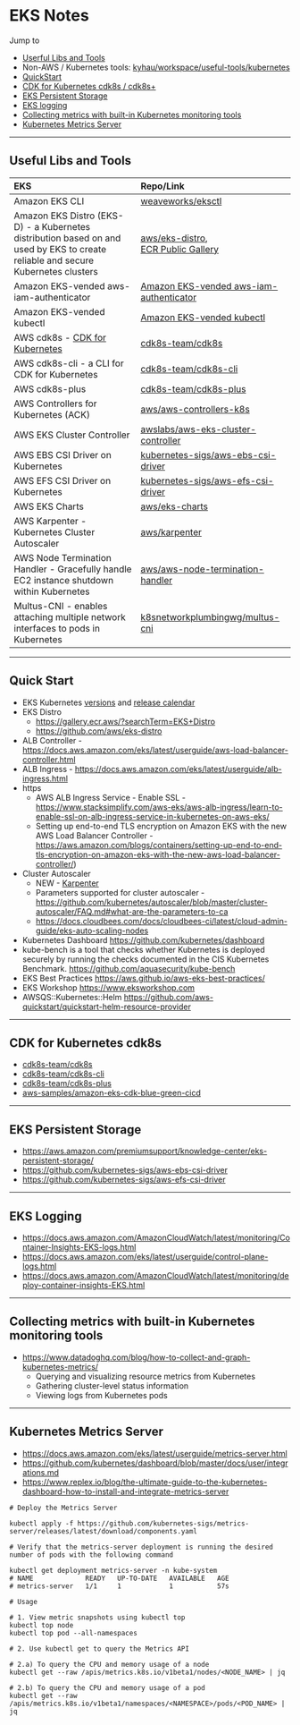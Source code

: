 # EKS Notes

Jump to
- [Userful Libs and Tools](#useful-libs-and-tools)
- Non-AWS / Kubernetes tools: [kyhau/workspace/useful-tools/kubernetes](https://github.com/kyhau/workspace/tree/master/useful-tools/kubernetes)
- [QuickStart](#quick-start)
- [CDK for Kubernetes cdk8s / cdk8s+](#cdk-for-Kubernetes-cdk8s)
- [EKS Persistent Storage](eks-persistent-storage)
- [EKS logging](#eks-logging)
- [Collecting metrics with built-in Kubernetes monitoring tools](#collecting-metrics-with-built-in-kubernetes-monitoring-tools)
- [Kubernetes Metrics Server](#kubernetes-metrics-server)

---
## Useful Libs and Tools

| EKS | Repo/Link |
| :--- | :--- |
| Amazon EKS CLI | [weaveworks/eksctl](https://github.com/weaveworks/eksctl) |
| Amazon EKS Distro (EKS-D) - a Kubernetes distribution based on and used by EKS to create reliable and secure Kubernetes clusters | [aws/eks-distro](https://github.com/aws/eks-distro), <br/> [ECR Public Gallery](https://gallery.ecr.aws/?searchTerm=EKS+Distro) |
| Amazon EKS-vended aws-iam-authenticator | [Amazon EKS-vended aws-iam-authenticator](https://docs.aws.amazon.com/eks/latest/userguide/install-aws-iam-authenticator.html) |
| Amazon EKS-vended kubectl | [Amazon EKS-vended kubectl](https://docs.aws.amazon.com/eks/latest/userguide/install-kubectl.html) |
| AWS cdk8s - [CDK for Kubernetes](https://cdk8s.io/) | [cdk8s-team/cdk8s](https://github.com/cdk8s-team/cdk8s) |
| AWS cdk8s-cli - a CLI for CDK for Kubernetes | [cdk8s-team/cdk8s-cli](https://github.com/cdk8s-team/cdk8s-cli) |
| AWS cdk8s-plus | [cdk8s-team/cdk8s-plus](https://github.com/cdk8s-team/cdk8s-plus) |
| AWS Controllers for Kubernetes (ACK) | [aws/aws-controllers-k8s](https://github.com/aws/aws-controllers-k8s/) |
| AWS EKS Cluster Controller | [awslabs/aws-eks-cluster-controller](https://github.com/awslabs/aws-eks-cluster-controller) |
| AWS EBS CSI Driver on Kubernetes | [kubernetes-sigs/aws-ebs-csi-driver](https://github.com/kubernetes-sigs/aws-ebs-csi-driver) |
| AWS EFS CSI Driver on Kubernetes | [kubernetes-sigs/aws-efs-csi-driver](https://github.com/kubernetes-sigs/aws-efs-csi-driver) |
| AWS EKS Charts | [aws/eks-charts](https://github.com/aws/eks-charts) |
| AWS Karpenter - Kubernetes Cluster Autoscaler | [aws/karpenter](https://github.com/aws/karpenter) |
| AWS Node Termination Handler - Gracefully handle EC2 instance shutdown within Kubernetes | [aws/aws-node-termination-handler](https://github.com/aws/aws-node-termination-handler) |
| Multus-CNI - enables attaching multiple network interfaces to pods in Kubernetes | [k8snetworkplumbingwg/multus-cni](https://github.com/k8snetworkplumbingwg/multus-cni) |

---
## Quick Start

- EKS Kubernetes [versions](https://docs.aws.amazon.com/eks/latest/userguide/kubernetes-versions.html#kubernetes-release-calendar) and [release calendar](https://docs.aws.amazon.com/eks/latest/userguide/kubernetes-versions.html#kubernetes-release-calendar)
- EKS Distro
    - https://gallery.ecr.aws/?searchTerm=EKS+Distro
    - https://github.com/aws/eks-distro
- ALB Controller - https://docs.aws.amazon.com/eks/latest/userguide/aws-load-balancer-controller.html
- ALB Ingress - https://docs.aws.amazon.com/eks/latest/userguide/alb-ingress.html
- https
    - AWS ALB Ingress Service - Enable SSL - https://www.stacksimplify.com/aws-eks/aws-alb-ingress/learn-to-enable-ssl-on-alb-ingress-service-in-kubernetes-on-aws-eks/
    - Setting up end-to-end TLS encryption on Amazon EKS with the new AWS Load Balancer Controller - https://aws.amazon.com/blogs/containers/setting-up-end-to-end-tls-encryption-on-amazon-eks-with-the-new-aws-load-balancer-controller/)
- Cluster Autoscaler
    - NEW - [Karpenter](https://github.com/aws/karpenter)
    - Parameters supported for cluster autoscaler - https://github.com/kubernetes/autoscaler/blob/master/cluster-autoscaler/FAQ.md#what-are-the-parameters-to-ca
    - https://docs.cloudbees.com/docs/cloudbees-ci/latest/cloud-admin-guide/eks-auto-scaling-nodes
- Kubernetes Dashboard https://github.com/kubernetes/dashboard
- kube-bench is a tool that checks whether Kubernetes is deployed securely by running the checks documented in the CIS Kubernetes Benchmark. https://github.com/aquasecurity/kube-bench
- EKS Best Practices https://aws.github.io/aws-eks-best-practices/
- EKS Workshop https://www.eksworkshop.com
- AWSQS::Kubernetes::Helm https://github.com/aws-quickstart/quickstart-helm-resource-provider

---
## CDK for Kubernetes cdk8s
- [cdk8s-team/cdk8s](https://github.com/cdk8s-team/cdk8s)
- [cdk8s-team/cdk8s-cli](https://github.com/cdk8s-team/cdk8s-cli)
- [cdk8s-team/cdk8s-plus](https://github.com/cdk8s-team/cdk8s-plus)
- [aws-samples/amazon-eks-cdk-blue-green-cicd](https://github.com/aws-samples/amazon-eks-cdk-blue-green-cicd)

---
## EKS Persistent Storage
- https://aws.amazon.com/premiumsupport/knowledge-center/eks-persistent-storage/
- https://github.com/kubernetes-sigs/aws-ebs-csi-driver
- https://github.com/kubernetes-sigs/aws-efs-csi-driver

---
## EKS Logging
- https://docs.aws.amazon.com/AmazonCloudWatch/latest/monitoring/Container-Insights-EKS-logs.html
- https://docs.aws.amazon.com/eks/latest/userguide/control-plane-logs.html
- https://docs.aws.amazon.com/AmazonCloudWatch/latest/monitoring/deploy-container-insights-EKS.html


---
## Collecting metrics with built-in Kubernetes monitoring tools
- https://www.datadoghq.com/blog/how-to-collect-and-graph-kubernetes-metrics/
    - Querying and visualizing resource metrics from Kubernetes
    - Gathering cluster-level status information
    - Viewing logs from Kubernetes pods

---
## Kubernetes Metrics Server
- https://docs.aws.amazon.com/eks/latest/userguide/metrics-server.html
- https://github.com/kubernetes/dashboard/blob/master/docs/user/integrations.md
- https://www.replex.io/blog/the-ultimate-guide-to-the-kubernetes-dashboard-how-to-install-and-integrate-metrics-server

```
# Deploy the Metrics Server

kubectl apply -f https://github.com/kubernetes-sigs/metrics-server/releases/latest/download/components.yaml

# Verify that the metrics-server deployment is running the desired number of pods with the following command

kubectl get deployment metrics-server -n kube-system
# NAME             READY   UP-TO-DATE   AVAILABLE   AGE
# metrics-server   1/1     1            1           57s

# Usage

# 1. View metric snapshots using kubectl top
kubectl top node
kubectl top pod --all-namespaces

# 2. Use kubectl get to query the Metrics API

# 2.a) To query the CPU and memory usage of a node
kubectl get --raw /apis/metrics.k8s.io/v1beta1/nodes/<NODE_NAME> | jq

# 2.b) To query the CPU and memory usage of a pod
kubectl get --raw /apis/metrics.k8s.io/v1beta1/namespaces/<NAMESPACE>/pods/<POD_NAME> | jq
```
